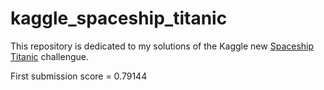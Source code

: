 # kaggle_spaceship_titanic
This repository is dedicated to my solutions of the Kaggle new [Spaceship Titanic](https://www.kaggle.com/competitions/spaceship-titanic/overview) challengue.

First submission score = 0.79144
